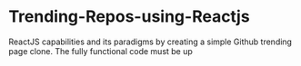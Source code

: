 # Trending-Repos-using-Reactjs
ReactJS capabilities and its paradigms by creating a simple Github trending page clone. The fully functional code must be up
